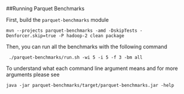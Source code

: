 <!--
  ~ Licensed to the Apache Software Foundation (ASF) under one
  ~ or more contributor license agreements.  See the NOTICE file
  ~ distributed with this work for additional information
  ~ regarding copyright ownership.  The ASF licenses this file
  ~ to you under the Apache License, Version 2.0 (the
  ~ "License"); you may not use this file except in compliance
  ~ with the License.  You may obtain a copy of the License at
  ~
  ~   http://www.apache.org/licenses/LICENSE-2.0
  ~
  ~ Unless required by applicable law or agreed to in writing,
  ~ software distributed under the License is distributed on an
  ~ "AS IS" BASIS, WITHOUT WARRANTIES OR CONDITIONS OF ANY
  ~ KIND, either express or implied.  See the License for the
  ~ specific language governing permissions and limitations
  ~ under the License.
  -->
  
##Running Parquet Benchmarks

First, build the ``parquet-benchmarks`` module

```
mvn --projects parquet-benchmarks -amd -DskipTests -Denforcer.skip=true -P hadoop-2 clean package
```

Then, you can run all the benchmarks with the following command

```
 ./parquet-benchmarks/run.sh -wi 5 -i 5 -f 3 -bm all
```

To understand what each command line argument means and for more arguments please see

```
java -jar parquet-benchmarks/target/parquet-benchmarks.jar -help
```